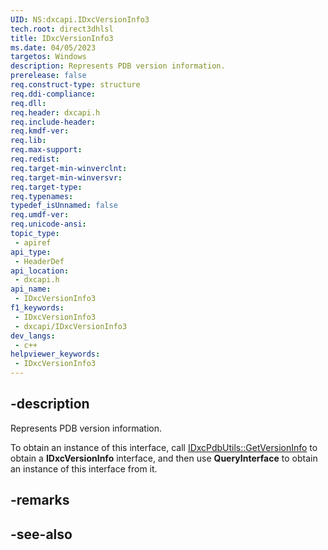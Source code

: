 ```yaml
---
UID: NS:dxcapi.IDxcVersionInfo3
tech.root: direct3dhlsl
title: IDxcVersionInfo3
ms.date: 04/05/2023
targetos: Windows
description: Represents PDB version information.
prerelease: false
req.construct-type: structure
req.ddi-compliance: 
req.dll: 
req.header: dxcapi.h
req.include-header: 
req.kmdf-ver: 
req.lib: 
req.max-support: 
req.redist: 
req.target-min-winverclnt: 
req.target-min-winversvr: 
req.target-type: 
req.typenames: 
typedef_isUnnamed: false
req.umdf-ver: 
req.unicode-ansi: 
topic_type:
 - apiref
api_type:
 - HeaderDef
api_location:
 - dxcapi.h
api_name:
 - IDxcVersionInfo3
f1_keywords:
 - IDxcVersionInfo3
 - dxcapi/IDxcVersionInfo3
dev_langs:
 - c++
helpviewer_keywords:
 - IDxcVersionInfo3
---
```


## -description

Represents PDB version information.

To obtain an instance of this interface, call [IDxcPdbUtils::GetVersionInfo](./nf-dxcapi-idxcpdbutils-getversioninfo.md) to obtain a **IDxcVersionInfo** interface, and then use **QueryInterface** to obtain an instance of this interface from it.

## -remarks

## -see-also

